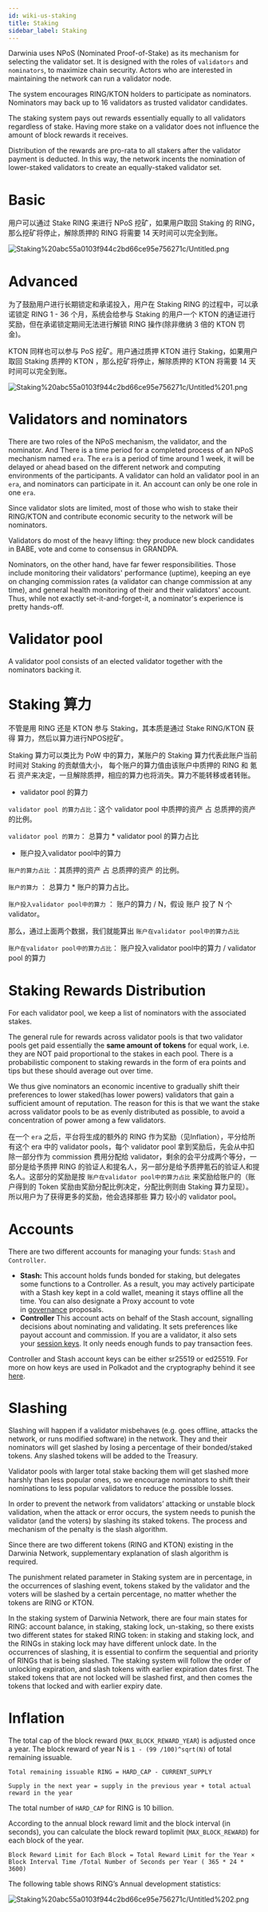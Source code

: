 ```yaml
---
id: wiki-us-staking
title: Staking
sidebar_label: Staking
---
```


Darwinia uses NPoS (Nominated Proof-of-Stake) as its mechanism for selecting the validator set. It is designed with the roles of `validators` and `nominators`, to maximize chain security. Actors who are interested in maintaining the network can run a validator node.

The system encourages RING/KTON holders to participate as nominators. Nominators may back up to 16 validators as trusted validator candidates.

The staking system pays out rewards essentially equally to all validators regardless of stake. Having more stake on a validator does not influence the amount of block rewards it receives. 

Distribution of the rewards are pro-rata to all stakers after the validator payment is deducted. In this way, the network incents the nomination of lower-staked validators to create an equally-staked validator set.

# Basic

用户可以通过 Stake RING 来进行 NPoS 挖矿，如果用户取回 Staking 的 RING，那么挖矿将停止，解除质押的 RING 将需要 14 天时间可以完全到账。

![Staking%20abc55a0103f944c2bd66ce95e756271c/Untitled.png](Staking%20abc55a0103f944c2bd66ce95e756271c/Untitled.png)

# Advanced

为了鼓励用户进行长期锁定和承诺投入，用户在 Staking RING 的过程中，可以承诺锁定 RING 1 - 36 个月，系统会给参与 Staking 的用户一个 KTON 的通证进行奖励，但在承诺锁定期间无法进行解锁 RING 操作(除非缴纳 3 倍的 KTON 罚金)。

KTON 同样也可以参与 PoS 挖矿。用户通过质押 KTON 进行 Staking，如果用户取回 Staking 质押的 KTON ，那么挖矿将停止，解除质押的 KTON 将需要 14 天时间可以完全到账。

![Staking%20abc55a0103f944c2bd66ce95e756271c/Untitled%201.png](Staking%20abc55a0103f944c2bd66ce95e756271c/Untitled%201.png)

# Validators and nominators

There are two roles of the NPoS mechanism, the validator, and the nominator. And There is a time period for a completed process of an NPoS mechanism named `era`. The `era` is a period of time around 1 week, it will be delayed or ahead based on the different network and computing environments of the participants. A validator can hold an validator pool in an `era`, and nominators can participate in it. An account can only be one role in one `era`.

Since validator slots are limited, most of those who wish to stake their RING/KTON and contribute economic security to the network will be nominators.

Validators do most of the heavy lifting: they produce new block candidates in BABE, vote and come to consensus in GRANDPA.

Nominators, on the other hand, have far fewer responsibilities. Those include monitoring their validators' performance (uptime), keeping an eye on changing commission rates (a validator can change commission at any time), and general health monitoring of their and their validators' account. Thus, while not exactly set-it-and-forget-it, a nominator's experience is pretty hands-off.

# Validator pool

A validator pool consists of an elected validator together with the nominators backing it.

# Staking 算力

不管是用 RING 还是 KTON 参与 Staking，其本质是通过 Stake RING/KTON 获得 算力，然后以算力进行NPOS挖矿。

Staking 算力可以类比为 PoW 中的算力，某账户的 Staking 算力代表此账户当前时间对 Staking 的贡献值大小， 每个账户的算力值由该账户中质押的 RING 和 氪石 资产来决定，一旦解除质押，相应的算力也将消失。算力不能转移或者转账。

- validator pool 的算力

`validator pool 的算力占比`：这个 validator pool 中质押的资产 占 总质押的资产 的比例。

`validator pool 的算力`： 总算力 * validator pool 的算力占比

- 账户投入validator pool中的算力

`账户的算力占比` ：其质押的资产 占 总质押的资产 的比例。

`账户的算力` ： 总算力 * 账户的算力占比。

`账户投入validator pool中的算力` ： 账户的算力 / N，假设 账户 投了 N 个 validator。

那么，通过上面两个数据，我们就能算出 `账户在validator pool中的算力占比`

`账户在validator pool中的算力占比`： 账户投入validator pool中的算力 / validator pool 的算力

# Staking Rewards Distribution

For each validator pool, we keep a list of nominators with the associated stakes.

The general rule for rewards across validator pools is that two validator pools get paid essentially the **same amount of tokens** for equal work, i.e. they are NOT paid proportional to the stakes in each pool. There is a probabilistic component to staking rewards in the form of era points and tips but these should average out over time.

We thus give nominators an economic incentive to gradually shift their preferences to lower staked(has lower powers) validators that gain a sufficient amount of reputation. The reason for this is that we want the stake across validator pools to be as evenly distributed as possible, to avoid a concentration of power among a few validators.

在一个 `era` 之后，平台将生成的额外的 RING 作为奖励（见Inflation），平分给所有这个 era 中的 validator pools，每个 validator pool 拿到奖励后，先会从中扣除一部分作为 commission 费用分配给 validator，剩余的会平分成两个等分，一部分是给予质押 RING 的验证人和提名人，另一部分是给予质押氪石的验证人和提名人。这部分的奖励是按 `账户在validator pool中的算力占比` 来奖励给账户的（账户得到的 Token 奖励由奖励分配比例决定，分配比例则由 Staking 算力呈现）。所以用户为了获得更多的奖励，他会选择那些 算力 较小的 validator pool。

# Accounts

There are two different accounts for managing your funds: `Stash` and `Controller`.

- **Stash:** This account holds funds bonded for staking, but delegates some functions to a Controller. As a result, you may actively participate with a Stash key kept in a cold wallet, meaning it stays offline all the time. You can also designate a Proxy account to vote in [governance](https://wiki.polkadot.network/docs/learn-governance) proposals.
- **Controller** This account acts on behalf of the Stash account, signalling decisions about nominating and validating. It sets preferences like payout account and commission. If you are a validator, it also sets your [session keys](https://wiki.polkadot.network/docs/learn-keys#session-keys). It only needs enough funds to pay transaction fees.

Controller and Stash account keys can be either sr25519 or ed25519. For more on how keys are used in Polkadot and the cryptography behind it see [here](https://wiki.polkadot.network/docs/learn-keys).

# Slashing

Slashing will happen if a validator misbehaves (e.g. goes offline, attacks the network, or runs modified software) in the network. They and their nominators will get slashed by losing a percentage of their bonded/staked tokens. Any slashed tokens will be added to the Treasury.

Validator pools with larger total stake backing them will get slashed more harshly than less popular ones, so we encourage nominators to shift their nominations to less popular validators to reduce the possible losses.

In order to prevent the network from validators’ attacking or unstable block validation, when the attack or error occurs, the system needs to punish the validator (and the voters) by slashing its staked tokens. The process and mechanism of the penalty is the slash algorithm.

Since there are two different tokens (RING and KTON) existing in the Darwinia Network, supplementary explanation of slash algorithm is required.

The punishment related parameter in Staking system are in percentage, in the occurrences of slashing event, tokens staked by the validator and the voters will be slashed by a certain percentage, no matter whether the tokens are RING or KTON.

In the staking system of Darwinia Network, there are four main states for RING: account balance, in staking, staking lock, un-staking, so there exists two different states for staked RING token: in staking and staking lock, and the RINGs in staking lock may have different unlock date. In the occurrences of slashing, it is essential to confirm the sequential and priority of RINGs that is being slashed. The staking system will follow the order of unlocking expiration, and slash tokens with earlier expiration dates first. The staked tokens that are not locked will be slashed first, and then comes the tokens that locked and with earlier expiry date.

# Inflation

The total cap of the block reward (`MAX_BLOCK_REWARD_YEAR`) is adjusted once a year. The block reward of year N is `1 - (99 /100)^sqrt(N)` of total remaining issuable.

```
Total remaining issuable RING = HARD_CAP - CURRENT_SUPPLY

Supply in the next year = supply in the previous year + total actual reward in the year
```

The total number of `HARD_CAP` for RING is 10 billion.

According to the annual block reward limit and the block interval (in seconds), you can calculate the block reward toplimit (`MAX_BLOCK_REWARD`) for each block of the year.

```
Block Reward Limit for Each Block = Total Reward Limit for the Year × Block Interval Time /Total Number of Seconds per Year ( 365 * 24 * 3600)
```

The following table shows RING’s Annual development statistics:

![Staking%20abc55a0103f944c2bd66ce95e756271c/Untitled%202.png](Staking%20abc55a0103f944c2bd66ce95e756271c/Untitled%202.png)
